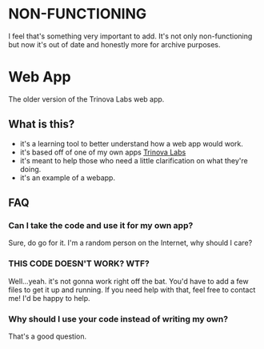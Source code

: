 # NON-FUNCTIONING #
I feel that's something very important to add. It's not only non-functioning but now it's out of date and honestly more for archive purposes.

# Web App #
The older version of the Trinova Labs web app.

## What is this? ##
* it's a learning tool to better understand how a web app would work.
* it's based off of one of my own apps [Trinova Labs](https://play.google.com/store/apps/details?id=com.undergroundbiology.undergroundbiology)
* it's meant to help those who need a little clarification on what they're doing.
* it's an example of a webapp.

## FAQ ##

### Can I take the code and use it for my own app? ###
Sure, do go for it. I'm a random person on the Internet, why should I care?

### THIS CODE DOESN'T WORK? WTF? ###
Well...yeah. it's not gonna work right off the bat. You'd have to add a few files to get it up and running. If you need help with that, feel free to contact me! I'd be happy to help.

### Why should I use your code instead of writing my own? ###
That's a good question.
